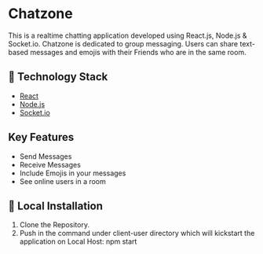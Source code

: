 # Chatzone

This is a realtime chatting application developed using React.js, Node.js & Socket.io. Chatzone is dedicated to group messaging. Users can share text-based messages and emojis with their Friends who are in the same room.

## 🏁 Technology Stack

- [React](https://reactjs.org/)
- [Node.js](https://nodejs.org/en/)
- [Socket.io](https://socket.io/)

## Key Features

- Send Messages
- Receive Messages
- Include Emojis in your messages
- See online users in a room

## 🏃‍ Local Installation

1. Clone the Repository.
2. Push in the command under client-user directory which will kickstart the application on Local Host:
   npm start

